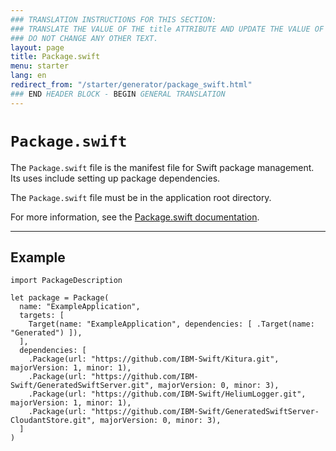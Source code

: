 ```yaml
---
### TRANSLATION INSTRUCTIONS FOR THIS SECTION:
### TRANSLATE THE VALUE OF THE title ATTRIBUTE AND UPDATE THE VALUE OF THE lang ATTRIBUTE.
### DO NOT CHANGE ANY OTHER TEXT.
layout: page
title: Package.swift
menu: starter
lang: en
redirect_from: "/starter/generator/package_swift.html"
### END HEADER BLOCK - BEGIN GENERAL TRANSLATION
---
```


<div class="titleBlock">
	<h1><code>Package.swift</code></h1>
</div>

The `Package.swift` file is the manifest file for Swift package management. Its uses include setting up package dependencies.

The `Package.swift` file must be in the application root directory.

For more information, see the [Package.swift documentation](https://swift.org/package-manager/).

---

## Example

    import PackageDescription

    let package = Package(
      name: "ExampleApplication",
      targets: [
        Target(name: "ExampleApplication", dependencies: [ .Target(name: "Generated") ]),
      ],
      dependencies: [
        .Package(url: "https://github.com/IBM-Swift/Kitura.git", majorVersion: 1, minor: 1),
        .Package(url: "https://github.com/IBM-Swift/GeneratedSwiftServer.git", majorVersion: 0, minor: 3),
        .Package(url: "https://github.com/IBM-Swift/HeliumLogger.git", majorVersion: 1, minor: 1),
        .Package(url: "https://github.com/IBM-Swift/GeneratedSwiftServer-CloudantStore.git", majorVersion: 0, minor: 3),
      ]
    )


[info]: ../../../assets/info-blue.png
[tip]: ../../../assets/lightbulb-yellow.png
[warning]: ../../../assets/warning-red.png
